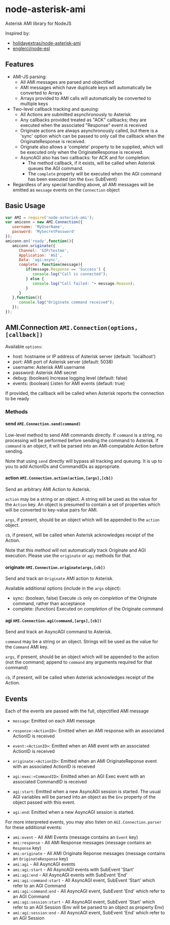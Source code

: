 node-asterisk-ami
=================

Asterisk AMI library for NodeJS

Inspired by:
* [holidayextras/node-asterisk-ami](https://github.com/holidayextras/node-asterisk-ami)
* [englercj/node-esl](https://github.com/englercj/node-esl)

Features
--------

* AMI-JS parsing:
   * All AMI messages are parsed and objectified
   * AMI messages which have duplicate keys will automatically be converted to Arrays
   * Arrays provided to AMI calls will automatically be converted to multiple keys
* Two-level callback tracking and queuing:
   * All Actions are submitted asynchronously to Asterisk
   * Any callbacks provided treated as "ACK" callbacks; they are executed when the associated "Response" event is received
   * Originate actions are always asynchronously called, but there is a 'sync' option which can be passed to only call the callback when the OriginateResponse is received.
   * Orignate also allows a 'complete' property to be supplied, which will be executed only when the OriginateResponse is received.
   * AsyncAGI also has two callbacks: for ACK and for completion:
      * The method callback, if it exists, will be called when Asterisk queues the AGI command.
      * The `complete` property will be executed when the AGI command has been executed (on the `Exec` SubEvent)
* Regardless of any special handling above, all AMI messages will be emitted as `message` events on the `Connection` object

Basic Usage
-----------

```Javascript
var AMI = require('node-asterisk-ami');
var amiconn = new AMI.Connection({
   username: 'MyUserName',
   password: 'MySecretPassword'
});
amiconn.on('ready',function(){
   amiconn.originate({
      Channel: 'SIP/testme',
      Application: 'AGI',
      Data: 'agi:async',
      complete: function(message){
         if(message.Response == 'Success') {
            console.log("Call is connected");
         } else {
            console.log("Call failed: "+ message.Reason);
         }
      }
   },function(){
      console.log("Originate command received");
   });
});
```

AMI.Connection `AMI.Connection(options,[callback])`
-----

Available `options`:
* host: hostname or IP address of Asterisk server (default: 'localhost')
* port: AMI port of Asterisk server (default: 5038)
* username:  Asterisk AMI username
* password:  Asterisk AMI secret
* debug: (boolean) Increase logging level (default: false)
* events: (boolean) Listen for AMI events (default: true)

If provided, the callback will be called when Asterisk reports the connection to be ready

### Methods

#### send `AMI.Connection.send(command)`

Low-level method to send AMI commands directly.  If `command` is a string, no processing will be performed before sending the command to Asterisk.  If `command` is an object, it will be parsed into an AMI-compatable Action before sending.

Note that using `send` directly will bypass all tracking and queuing.  It is up to you to add ActionIDs and CommandIDs as appropriate.

#### action `AMI.Connection.action(action,[args],[cb])`

Send an arbitrary AMI Action to Asterisk.

`action` may be a string or an object.  A string will be used as the value for the `Action` key.  An object is presumed to contain a set of properties which will be converted to key-value pairs for AMI.

`args`, if present, should be an object which will be appended to the `action` object.

`cb`, if present, will be called when Asterisk acknowledges receipt of the Action.

Note that this method will not automatically track Originate and AGI execution.  Please use the `originate` or `agi` methods for that.

#### originate `AMI.Connection.originate(args,[cb])`

Send and track an `Originate` AMI action to Asterisk.

Available additional options (include in the `args` object):
* sync:  (boolean, false) Execute `cb` only on *completion* of the Originate command, rather than acceptance
* complete: (function) Executed on *completion* of the Originate command

#### agi `AMI.Connection.agi(command,[args],[cb])`

Send and track an AsyncAGI command to Asterisk.

`command` may be a string or an object.  Strings will be used as the value for the `Command` AMI key.

`args`, if present, should be an object which will be appended to the action (not the command; append to `command` any arguments required for that command)

`cb`, if present, will be called when Asterisk acknowledges receipt of the Action.

Events
------

Each of the events are passed with the full, objectified AMI message

* `message`: Emitted on each AMI message

* `response:<ActionID>`: Emitted when an AMI response with an associated ActionID is received

* `event:<ActionID>`: Emitted when an AMI event with an associated ActionID is received

* `originate:<ActionID>`: Emitted when an AMI OriginateReponse event with an associated ActionID is received

* `agi:exec:<CommandID>`: Emitted when an AGI Exec event with an associated CommandID is received

* `agi:start`: Emitted when a new AsyncAGI session is started.  The usual AGI variables will be parsed into an object as the `Env` property of the object passed with this event.

* `agi:end`: Emitted when a new AsyncAGI session is started.

For more interpreted events, you may also listen on `AGI.Connection.parser` for these additional events:
* `ami:event` - All AMI Events (message contains an `Event` key)
* `ami:response` - All AMI Response messages (message contains an `Response` key)
* `ami:originate` - All AMI Originate Reponse messages (message contains an `OriginateResponse` key)
* `ami:agi` - All AsyncAGI events
* `ami:agi:start` - All AsyncAGI events with SubEvent 'Start'
* `ami:agi:end` - All AsyncAGI events with SubEvent 'End'
* `ami:agi:command:start` - All AsyncAGI event, SubEvent 'Start' which refer to an AGI Command
* `ami:agi:command:end` - All AsyncAGI event, SubEvent 'End' which refer to an AGI Command
* `ami:agi:session:start` - All AsyncAGI event, SubEvent 'Start' which refer to an AGI Session (Env will be parsed to an object as property Env)
* `ami:agi:session:end` - All AsyncAGI event, SubEvent 'End' which refer to an AGI Session
